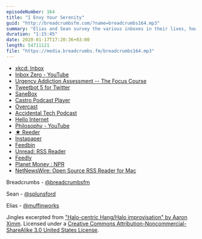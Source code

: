 ```yaml
---
episodeNumber: 164
title: "I Envy Your Serenity"
guid: "http://breadcrumbsfm.com/?name=breadcrumbs164.mp3"
summary: "Elias and Sean survey the various inboxes in their lives, how they manage them, and how they feel about them."
duration: "1:15:45"
date: 2020-01-17T17:20:36+03:00
length: 54711121
file: "https://media.breadcrumbs.fm/breadcrumbs164.mp3"
---
```


- [xkcd: Inbox](https://xkcd.com/2181/)
- [Inbox Zero - YouTube](https://www.youtube.com/watch?v=z9UjeTMb3Yk)
- [Urgency Addiction Assessment -- The Focus Course](https://thefocuscourse.com/urgency-quiz/)
- [Tweetbot 5 for Twitter](https://apps.apple.com/us/app/tweetbot-5-for-twitter/id1018355599?uo=4)
- [SaneBox](https://www.sanebox.com/)
- [Castro Podcast Player](https://apps.apple.com/us/app/castro-podcast-player/id1080840241?uo=4)
- [Overcast](https://apps.apple.com/us/app/overcast/id888422857?uo=4)
- [Accidental Tech Podcast](https://atp.fm/)
- [Hello Internet](http://www.hellointernet.fm/)
- [Philosophy - YouTube](https://www.youtube.com/playlist?list=PL8dPuuaLjXtNgK6MZucdYldNkMybYIHKR)
- [★ Reeder](https://www.reederapp.com/)
- [Instapaper](https://www.instapaper.com/)
- [Feedbin](https://feedbin.com/)
- [Unread: RSS Reader](https://apps.apple.com/us/app/unread-rss-reader/id1252376153?uo=4)
- [Feedly](https://feedly.com/)
- [Planet Money : NPR](https://www.npr.org/podcasts/510289/planet-money)
- [NetNewsWire: Open Source RSS Reader for Mac](https://ranchero.com/netnewswire/)

Breadcrumbs - [@breadcrumbsfm](https://twitter.com/breadcrumbsfm)

Sean - [@splunsford](https://twitter.com/splunsford)

Elias - [@muffinworks](https://twitter.com/muffinworks)

Jingles excerpted from ["Halo-centric Hang/Halo improvisation" by Aaron Ximm](http://freemusicarchive.org/music/aaron_ximm/handpans_and_the_hang/). Licensed under a [Creative Commons Attribution-Noncommercial-ShareAlike 3.0 United States License](http://creativecommons.org/licenses/by-nc-sa/3.0/us/).